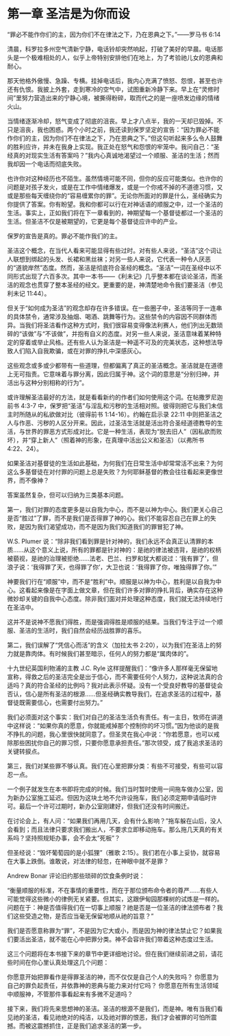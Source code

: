 # 第一章 圣洁是为你而设

“罪必不能作你们的主，因为你们不在律法之下，乃在恩典之下。”——罗马书 6:14

清晨，科罗拉多州空气清新宁静，电话铃却突然响起，打破了美好的早晨。电话那头是一个极难相处的人，似乎上帝特别安排他们在地上，为了考验祂儿女的恩典和耐心。

那天他格外傲慢、急躁、专横。挂掉电话后，我内心充满了愤怒、怨恨，甚至也许还有仇恨。我披上外套，走到寒冷的空气中，试图重新冷静下来。早上在“灵修时间”里努力营造出来的宁静心境，被撕得粉碎，取而代之的是一座喷发边缘的情绪火山。

当情绪逐渐冷却，怒气变成了彻底的沮丧。早上才八点半，我的一天却已毁掉。不只是沮丧，我也困惑。两个小时之前，我还读到保罗坚定的宣告：“因为罪必不能作你们的主，因为你们不在律法之下，乃在恩典之下。”但这句听起来多么令人鼓舞的胜利应许，并未在我身上实现。我正处在怒气和怨恨的牢笼中。我问自己：“圣经真的对现实生活有答案吗？”我内心真诚地渴望过一个顺服、圣洁的生活；然而我却因一个电话而彻底失败。

也许你对这种经历也不陌生。虽然情境可能不同，但你的反应可能类似。也许你的问题是对孩子发火，或是在工作中情绪爆发，或是一个你戒不掉的不道德习惯，又或是那些每天缠绕你的“容易缠累你的罪”。无论你所面对的罪是什么，圣经确实为你提供了答案。你有盼望。我和你都可以行在对神话语的顺服之中，过一个圣洁的生活。事实上，正如我们将在下一章看到的，神期望每一个基督徒都过一个圣洁的生活。但圣洁不仅是被期望的，它更是每个基督徒应许中的产业。

保罗的宣告是真的。罪必不能作我们的主。

圣洁这个概念，在当代人看来可能显得有些过时。对有些人来说，“圣洁”这个词让人联想到绑起的头发、长裙和黑丝袜；对另一些人来说，它代表一种令人厌恶的“道貌岸然”态度。然而，圣洁是彻底符合圣经的概念。“圣洁”一词在圣经中以不同形式出现了六百多次。其中一本书——《利未记》几乎整本都在谈论圣洁，而圣洁的观念也贯穿了整本圣经的经文。更重要的是，神清楚地命令我们要圣洁（参见利未记 11:44）。

但关于“如何成为圣洁”的观念却存在许多错误。在一些圈子中，圣洁等同于一连串的具体禁令，通常涉及抽烟、喝酒、跳舞等行为。这些禁令的内容因不同群体而异。当我们将圣洁看作这种方式时，我们很容易变得像法利赛人，他们列出无数琐碎的“该做”与“不该做”，并抱有自义的态度。对另一些人来说，圣洁意味着某种特定的穿着或举止风格。还有些人认为圣洁是一种遥不可及的完美状态，这种想法导致人们陷入自我欺骗，或在对罪的挣扎中深感灰心。

这些观念或多或少都带有一些道理，但都偏离了真正的圣洁概念。圣洁就是在道德上无可指责。它意味着与罪分离，因此归属于神。这个词的意思是“分别归神，并活出与这种分别相称的行为”。

或许理解圣洁最好的方法，就是看看新约的作者们如何使用这个词。在帖撒罗尼迦前书 4:3-7 中，保罗把“圣洁”与淫乱和污秽的生活相对照。彼得则把它与我们未信主时所随从的私欲做对比（彼得前书 1:14-16）。约翰在启示录 22:11 中则把圣洁之人与作恶、污秽的人区分开来。因此，过圣洁生活就是活出符合圣经道德教导的生活，与世界的罪恶方式形成对比。它是一种生活，表现为“脱去旧人”（因私欲而败坏），并“穿上新人”（照着神的形象，在真理中活出公义和圣洁）（以弗所书 4:22、24）。

如果圣洁对基督徒的生活如此基础，为何我们在日常生活中却常常活不出来？为何这么多基督徒在对付罪的问题上总是失败？为何耶稣基督的教会往往看起来更像世界，而不像神？

答案虽然复杂，但可以归纳为三类基本问题。

第一，我们对罪的态度更多是以自我为中心，而不是以神为中心。我们更关心自己是否“胜过”了罪，而不是我们是否得罪了神的心。我们不能容忍自己在罪上的失败，是因为我们渴望成功，而不是因为我们知道我们的罪冒犯了神。

W.S. Plumer 说：“除非我们看到罪是针对神的，我们永远不会真正认清罪的本质……从这个意义上说，所有的罪都是针对神的：是祂的律法被违背，是祂的权柄被藐视，是祂的治理被拒绝……法老、巴兰、扫罗和犹大都说过：‘我有罪了’，但浪子说：‘我得罪了天，也得罪了你’，大卫也说：‘我得罪了你，唯独得罪了你。’”

神要我们行在“顺服”中，而不是“胜利”中。顺服是以神为中心，胜利是以自我为中心。这看起来像是在字面上做文章，但在我们许多对罪的挣扎背后，确实存在这种微妙却关键的自我中心态度。除非我们面对并处理这种态度，我们就无法持续地行在圣洁中。

这并不是说神不愿我们得胜，而是强调得胜是顺服的结果。当我们专注于过一个顺服、圣洁的生活时，我们自然会经历战胜罪的喜乐。

第二，我们误解了“凭信心而活”的含义（加拉太书 2:20），以为我们在圣洁上的努力就是靠肉体。有时候我们甚至暗示，任何人的努力都是“属肉体的”。

十九世纪英国利物浦的主教 J.C. Ryle 这样提醒我们：“像许多人那样毫无保留地宣称，得救之后的圣洁完全是出于信心，而不需要任何个人努力，这种说法真的合适吗？真的符合圣经的比例吗？我对此表示怀疑。没有一个受良好教导的基督徒会否认，信心是所有圣洁的根源……但圣经确实教导我们，在追求圣洁的过程中，基督徒既需要信心，也需要付出努力。”

我们必须面对这个事实：我们对自己的圣洁生活负有责任。有一主日，牧师在讲道中这样说：“如果你真的愿意，你就能戒掉那个控制你的坏习惯。”因为他谈的是我不挣扎的问题，我心里很快就同意了。但圣灵在我心中说：“你若愿意，也可以戒除那些困扰你自己的罪习惯，只要你愿意承担责任。”那次领受，成了我追求圣洁的关键转捩点。

第三，我们对某些罪不够认真。我们在心里把罪分类：有些不可接受，有些可以容忍一点。

一个例子就发生在本书即将完成的时候。我们当时暂时使用一间拖车做办公室，因为新办公室施工延迟。但因为这块土地不允许设拖车，我们必须定期申请临时许可。最后一个许可过期时，新办公室刚建好，但我们还没有时间搬迁。

在讨论会上，有人问：“如果我们再用几天，会有什么影响？”拖车躲在山后，没人会看到；而且法律只要求我们搬出人，不要求立即移动拖车。那么拖几天真的有关系吗？坚持照规矩办事，会不会太“死板”？

但圣经说：“毁坏葡萄园的是小狐狸”（雅歌 2:15）。我们若在小事上妥协，就容易在大事上跌倒。谁敢说，对法律的轻忽，在神眼中就不是罪？

Andrew Bonar 评论旧约那些琐碎的饮食条例时说：

“衡量顺服的标准，不在事情的重要性，而在于那位颁布命令者的尊严……有些人可能觉得这些微小的律例无关紧要。但其实，这跟伊甸园那棵树的试炼是一样的。问题在于：神是否值得我们在一切事上顺服？祂是否是一位圣洁的律法颁布者？我们这些受造之物，是否应当毫无保留地顺从祂的旨意？”

我们是否愿意称罪为“罪”，不是因为它大或小，而是因为神的律法禁止它？如果我们要活出圣洁，就不能在心中把罪分类。神不会容许我们带着这种态度过生活。

这三个问题将在本书接下来的章节中更详细地讨论。但在我们继续前进之前，请花些时间在你心里认真处理这几个问题：

你愿意开始把罪看作是得罪圣洁的神，而不仅仅是自己个人的失败吗？
你愿意为自己的罪负起责任，并依靠神的恩典与能力来对付它吗？
你愿意在所有生活领域中顺服神，不管那件事看起来有多微不足道吗？

接下来，我们将先来思想神的圣洁。圣洁的根源不是我们，而是神。唯有当我们看见祂的圣洁，看见祂绝对的纯洁，以及祂对罪的恨恶，我们才会被罪的可怕所震撼。而被这震撼抓住，正是我们追求圣洁的第一步。
